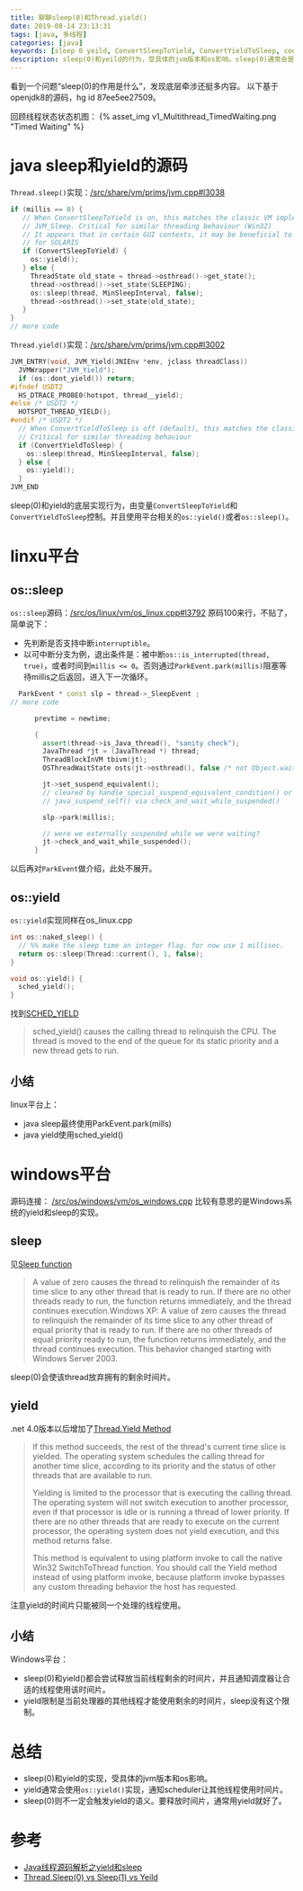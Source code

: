 ```yaml
---
title: 聊聊sleep(0)和Thread.yield()
date: 2019-08-14 23:13:31
tags: [java, 多线程]
categories: [java]
keywords: [sleep 0 yeild, ConvertSleepToYield, ConvertYieldToSleep, convert yield sleep]
description: sleep(0)和yeild的行为，受具体的jvm版本和os影响。sleep(0)通常会是yeild的语义，放弃该线程拥有的剩余时间片，并且通知调度器选择合适的线程使用。
---
```


看到一个问题“sleep(0)的作用是什么”，发现底层牵涉还挺多内容。
以下基于openjdk8的源码，hg id 87ee5ee27509。

回顾线程状态状态机图：
{% asset_img v1_Multithread_TimedWaiting.png "Timed Waiting" %}

# java sleep和yield的源码

`Thread.sleep()`实现：[/src/share/vm/prims/jvm.cpp#l3038]( http://hg.openjdk.java.net/jdk8/jdk8/hotspot/file/87ee5ee27509/src/share/vm/prims/jvm.cpp#l3038)
```cpp
if (millis == 0) {
   // When ConvertSleepToYield is on, this matches the classic VM implementation of
   // JVM_Sleep. Critical for similar threading behaviour (Win32)
   // It appears that in certain GUI contexts, it may be beneficial to do a short sleep
   // for SOLARIS
   if (ConvertSleepToYield) {
     os::yield();
   } else {
     ThreadState old_state = thread->osthread()->get_state();
     thread->osthread()->set_state(SLEEPING);
     os::sleep(thread, MinSleepInterval, false);
     thread->osthread()->set_state(old_state);
   }
}
// more code
```

`Thread.yield()`实现：[/src/share/vm/prims/jvm.cpp#l3002](http://hg.openjdk.java.net/jdk8/jdk8/hotspot/file/87ee5ee27509/src/share/vm/prims/jvm.cpp#l3002)

```cpp
JVM_ENTRY(void, JVM_Yield(JNIEnv *env, jclass threadClass))
  JVMWrapper("JVM_Yield");
  if (os::dont_yield()) return;
#ifndef USDT2
  HS_DTRACE_PROBE0(hotspot, thread__yield);
#else /* USDT2 */
  HOTSPOT_THREAD_YIELD();
#endif /* USDT2 */
  // When ConvertYieldToSleep is off (default), this matches the classic VM use of yield.
  // Critical for similar threading behaviour
  if (ConvertYieldToSleep) {
    os::sleep(thread, MinSleepInterval, false);
  } else {
    os::yield();
  }
JVM_END
```

sleep(0)和yield的底层实现行为，由变量`ConvertSleepToYield`和`ConvertYieldToSleep`控制。并且使用平台相关的`os::yield()`或者`os::sleep()`。

<!-- more -->

# linxu平台

## os::sleep

`os::sleep`源码：[/src/os/linux/vm/os_linux.cpp#l3792](http://hg.openjdk.java.net/jdk8/jdk8/hotspot/file/87ee5ee27509/src/os/linux/vm/os_linux.cpp#l3792)
原码100来行，不贴了，简单说下：
- 先判断是否支持中断`interruptible`。
- 以可中断分支为例，退出条件是：被中断`os::is_interrupted(thread, true)`，或者时间到`millis <= 0`。否则通过`ParkEvent.park(millis)`阻塞等待millis之后返回，进入下一次循环。
```cpp
  ParkEvent * const slp = thread->_SleepEvent ;
// more code

      prevtime = newtime;

      {
        assert(thread->is_Java_thread(), "sanity check");
        JavaThread *jt = (JavaThread *) thread;
        ThreadBlockInVM tbivm(jt);
        OSThreadWaitState osts(jt->osthread(), false /* not Object.wait() */);

        jt->set_suspend_equivalent();
        // cleared by handle_special_suspend_equivalent_condition() or
        // java_suspend_self() via check_and_wait_while_suspended()

        slp->park(millis);

        // were we externally suspended while we were waiting?
        jt->check_and_wait_while_suspended();
      }
```
以后再对`ParkEvent`做介绍，此处不展开。

## os::yield

`os::yield`实现同样在os_linux.cpp
```cpp
int os::naked_sleep() {
  // %% make the sleep time an integer flag. for now use 1 millisec.
  return os::sleep(Thread::current(), 1, false);
}

void os::yield() {
  sched_yield();
}
```

找到[SCHED_YIELD](http://man7.org/linux/man-pages/man2/sched_yield.2.html)
>sched_yield() causes the calling thread to relinquish the CPU.  The thread is moved to the end of the queue for its static priority and a new thread gets to run.

## 小结

linux平台上：
- java sleep最终使用ParkEvent.park(mills)
- java yield使用sched_yield()

# windows平台

源码连接： [/src/os/windows/vm/os_windows.cpp](http://hg.openjdk.java.net/jdk8/jdk8/hotspot/file/87ee5ee27509/src/os/windows/vm/os_windows.cpp)
比较有意思的是Windows系统的yield和sleep的实现。

## sleep

见[Sleep function](https://docs.microsoft.com/zh-cn/windows/win32/api/synchapi/nf-synchapi-sleep)

>A value of zero causes the thread to relinquish the remainder of its time slice to any other thread that is ready to run. If there are no other threads ready to run, the function returns immediately, and the thread continues execution.Windows XP:  A value of zero causes the thread to relinquish the remainder of its time slice to any other thread of equal priority that is ready to run. If there are no other threads of equal priority ready to run, the function returns immediately, and the thread continues execution. This behavior changed starting with Windows Server 2003.

sleep(0)会使该thread放弃拥有的剩余时间片。

## yield

.net 4.0版本以后增加了[Thread.Yield Method](https://docs.microsoft.com/en-us/dotnet/api/system.threading.thread.yield?redirectedfrom=MSDN&view=netframework-4.8#System_Threading_Thread_Yield)

>If this method succeeds, the rest of the thread's current time slice is yielded. The operating system schedules the calling thread for another time slice, according to its priority and the status of other threads that are available to run.
>
>Yielding is limited to the processor that is executing the calling thread. The operating system will not switch execution to another processor, even if that processor is idle or is running a thread of lower priority. If there are no other threads that are ready to execute on the current processor, the operating system does not yield execution, and this method returns false.
>
>This method is equivalent to using platform invoke to call the native Win32 SwitchToThread function. You should call the Yield method instead of using platform invoke, because platform invoke bypasses any custom threading behavior the host has requested.

注意yield的时间片只能被同一个处理的线程使用。

## 小结

Windows平台：
- sleep(0)和yield()都会尝试释放当前线程剩余的时间片，并且通知调度器让合适的线程使用该时间片。
- yield限制是当前处理器的其他线程才能使用剩余的时间片，sleep没有这个限制。

# 总结

- sleep(0)和yield的实现，受具体的jvm版本和os影响。
- yield通常会使用`os::yield()`实现，通知scheduler让其他线程使用时间片。
- sleep(0)则不一定会触发yield的语义。要释放时间片，通常用yield就好了。

# 参考

- [Java线程源码解析之yield和sleep](https://www.jianshu.com/p/0964124ae822)
- [Thread.Sleep(0) vs Sleep(1) vs Yeild](https://www.cnblogs.com/stg609/p/3857242.html)



